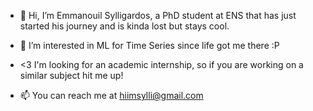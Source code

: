 - 👋 Hi, I’m Emmanouil Sylligardos, a PhD student at ENS that has just started his journey and is kinda lost but stays cool.
 
- 👀 I’m interested in ML for Time Series since life got me there :P

- <3 I'm looking for an academic internship, so if you are working on a similar subject hit me up!
  
- 📫 You can reach me at hiimsylli@gmail.com

<!---
sylligardos/sylligardos is a ✨ special ✨ repository because its `README.md` (this file) appears on your GitHub profile.
You can click the Preview link to take a look at your changes.
--->
